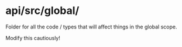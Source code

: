 # api/src/global/
Folder for all the code / types that will affect things in the global scope.

Modify this cautiously!